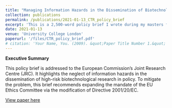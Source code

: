 ```yaml
---
title: "Managing Information Hazards in the Dissemination of Biotechnological Research"
collection: publications
permalink: /publications/2021-01-13_CTR_policy_brief
excerpt: 'This is a 2,500-word policy brief I wrote during my masters for a module on The Future of Conflict in a Digital Age. The assignment was to pick a topic/sub-topic of interest from the course and advocate a position/policy drawing on the literature covered in the course.'
date: 2021-01-13
venue: 'University College London'
paperurl: '/files/CTR_policy_brief.pdf'
# citation: 'Your Name, You. (2009). &quot;Paper Title Number 1.&quot; <i>Journal 1</i>. 1(1).'
---
```

**Executive Summary**

This policy brief is addressed to the European Commission’s Joint Research Centre (JRC). It highlights the neglect of information hazards in the dissemination of high-risk biotechnological research in policy. To mitigate the problem, this brief recommends expanding the mandate of the EU Ethics Committee via the modification of Directive 2001/20/EC.


[View paper here](/files/CTR_policy_brief.pdf)

